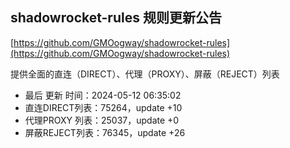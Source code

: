 ## shadowrocket-rules 规则更新公告

[https://github.com/GMOogway/shadowrocket-rules](https://github.com/GMOogway/shadowrocket-rules)

提供全面的直连（DIRECT）、代理（PROXY）、屏蔽（REJECT）列表
- 最后 更新 时间：2024-05-12 06:35:02
- 直连DIRECT列表：75264，update +10
- 代理PROXY 列表：25037，update +0
- 屏蔽REJECT列表：76345，update +26